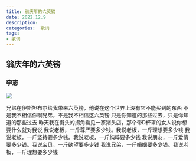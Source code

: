 ```yaml
---
title: 翁庆年的六英镑
date: 2022.12.9
description: 
categories:  歌词
tags:
- 歌词
---
```

## 翁庆年的六英镑

### 李志
![](https://i.postimg.cc/Qt7ZSv1d/65.jpg)

兄弟在伊斯坦布尔给我带来六英镑，他说在这个世界上没有它不能买到的东西
不是我不相信你啊兄弟，不是我不相信这六英镑
只是你知道的那些过去，只是你知道的那些过去
昨天我在街头的拐角看见一家猪头店，那个带D杯罩的女人说你想要什么就对我说
我说老板，一斤尊严要多少钱。我说老板，一斤理想要多少钱
我说老板，一斤坚持要多少钱。我说老板，一斤纯粹要多少钱
我说朋友，一斤爱情要多少钱。我说宝贝，一斤欲望要多少钱
我说兄弟，一斤婚姻要多少钱。我说老板，一斤理想要多少钱